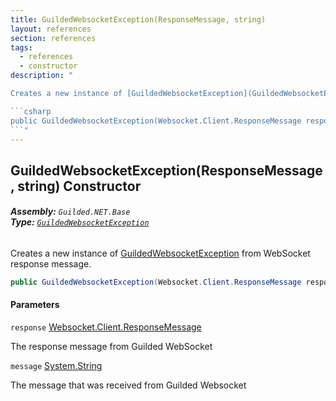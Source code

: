 ```yaml
---
title: GuildedWebsocketException(ResponseMessage, string)
layout: references
section: references
tags:
  - references
  - constructor
description: "

Creates a new instance of [GuildedWebsocketException](GuildedWebsocketException 'Guilded.NET.Base.GuildedWebsocketException') from WebSocket response message.

```csharp
public GuildedWebsocketException(Websocket.Client.ResponseMessage response, string message);
```"
---
```


## GuildedWebsocketException(ResponseMessage, string) Constructor
###### **Assembly:** `Guilded.NET.Base`<br/>**Type:** [`GuildedWebsocketException`](GuildedWebsocketException 'Guilded.NET.Base.GuildedWebsocketException')

Creates a new instance of [GuildedWebsocketException](GuildedWebsocketException 'Guilded.NET.Base.GuildedWebsocketException') from WebSocket response message.

```csharp
public GuildedWebsocketException(Websocket.Client.ResponseMessage response, string message);
```
#### Parameters

<a name='Guilded.NET.Base.GuildedWebsocketException.GuildedWebsocketException(Websocket.Client.ResponseMessage,string).response'></a>

`response` [Websocket.Client.ResponseMessage](https://docs.microsoft.com/en-us/dotnet/api/Websocket.Client.ResponseMessage 'Websocket.Client.ResponseMessage')

The response message from Guilded WebSocket

<a name='Guilded.NET.Base.GuildedWebsocketException.GuildedWebsocketException(Websocket.Client.ResponseMessage,string).message'></a>

`message` [System.String](https://docs.microsoft.com/en-us/dotnet/api/System.String 'System.String')

The message that was received from Guilded Websocket